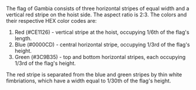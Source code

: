 The flag of Gambia consists of three horizontal stripes of equal width and a vertical red stripe on the hoist side. The aspect ratio is 2:3. The colors and their respective HEX color codes are:

1. Red (#CE1126) - vertical stripe at the hoist, occupying 1/6th of the flag's length.
2. Blue (#0000CD) - central horizontal stripe, occupying 1/3rd of the flag's height.
3. Green (#3C9B35) - top and bottom horizontal stripes, each occupying 1/3rd of the flag's height.

The red stripe is separated from the blue and green stripes by thin white fimbriations, which have a width equal to 1/30th of the flag's height.